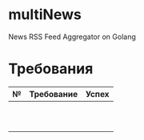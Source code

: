 # multiNews
News RSS Feed Aggregator on Golang

# Требования
|№  |Требование|Успех|
|:-:|:-:       |:-:  |
|   |          |     |
|   |          |     |
|   |          |     |
|   |          |     |
|   |          |     |
|   |          |     |
|   |          |     |
|   |          |     |
|   |          |     |
|   |          |     |